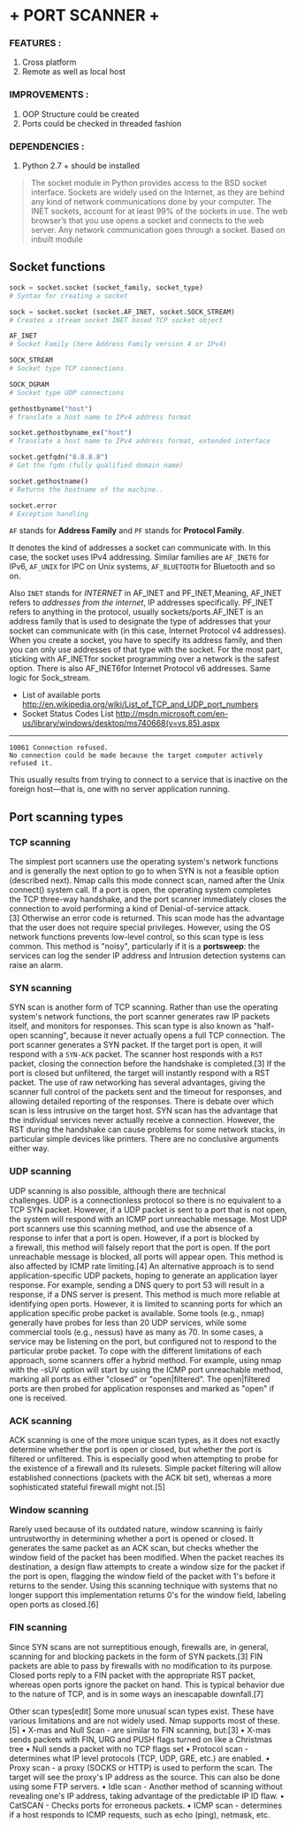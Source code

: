 # +	   PORT SCANNER 	 +

### FEATURES :
1. Cross platform
2. Remote as well as local host

### IMPROVEMENTS :
1. OOP Structure could be created
2. Ports could be checked in threaded fashion

### DEPENDENCIES :
1. Python 2.7 + should be installed


> The socket module in Python provides access to the BSD socket interface.
> Sockets are widely used on the Internet, as they are behind any kind of network communications done by your computer.
> The INET sockets, account for at least 99% of the sockets in use.
> The web browser’s that you use opens a socket and connects to the web server.
> Any network communication goes through a socket.
> Based on inbuilt module


## Socket functions

```python
sock = socket.socket (socket_family, socket_type)
# Syntax for creating a socket

sock = socket.socket (socket.AF_INET, socket.SOCK_STREAM)
# Creates a stream socket INET based TCP socket object

AF_INET
# Socket Family (here Address Family version 4 or IPv4)

SOCK_STREAM
# Socket type TCP connections

SOCK_DGRAM
# Socket type UDP connections

gethostbyname("host")
# Translate a host name to IPv4 address format

socket.gethostbyname_ex("host")
# Translate a host name to IPv4 address format, extended interface

socket.getfqdn("8.8.8.8")
# Get the fqdn (fully qualified domain name)

socket.gethostname()
# Returns the hostname of the machine..

socket.error
# Exception handling
```

`AF` stands for **Address Family** and `PF` stands for **Protocol Family**.

It denotes the kind of addresses a socket can communicate with. In this case, the socket uses IPv4 addressing. Similar families are `AF_INET6` for IPv6, `AF_UNIX` for IPC on Unix systems, `AF_BLUETOOTH` for Bluetooth and so on.

Also `INET` stands for *INTERNET* in AF_INET and PF_INET,Meaning, AF_INET refers to *addresses from the internet*, IP addresses specifically. PF_INET refers to anything in the protocol, usually sockets/ports.AF_INET is an address family that is used to designate the type of addresses that your socket can communicate with (in this case, Internet Protocol v4 addresses). When you create a socket, you have to specify its address family, and then you can only use addresses of that type with the socket. For the most part, sticking with AF_INETfor socket programming over a network is the safest option. There is also AF_INET6for Internet Protocol v6 addresses. Same logic for Sock_stream.

* List of available ports  http://en.wikipedia.org/wiki/List_of_TCP_and_UDP_port_numbers
* Socket Status Codes List http://msdn.microsoft.com/en-us/library/windows/desktop/ms740668(v=vs.85).aspx

---

```
10061 Connection refused.
No connection could be made because the target computer actively refused it.
```

This usually results from trying to connect to a service that is inactive on the foreign host—that is, one with no server application running.

## Port scanning types

### TCP scanning
The simplest port scanners use the operating system's network functions and is generally the next option to go to when SYN is not a feasible option (described next). Nmap calls this mode connect scan, named after the Unix connect() system call. If a port is open, the operating system completes the TCP three-way handshake, and the port scanner immediately closes the connection to avoid performing a kind of Denial-of-service attack.[3] Otherwise an error code is returned. This scan mode has the advantage that the user does not require special privileges. However, using the OS network functions prevents low-level control, so this scan type is less common. This method is "noisy", particularly if it is a **portsweep**: the services can log the sender IP address and Intrusion detection systems can raise an alarm.

### SYN scanning
SYN scan is another form of TCP scanning. Rather than use the operating system's network functions, the port scanner generates raw IP packets itself, and monitors for responses. This scan type is also known as "half-open scanning", because it never actually opens a full TCP connection. The port scanner generates a SYN packet. If the target port is open, it will respond with a `SYN-ACK` packet. The scanner host responds with a `RST` packet, closing the connection before the handshake is completed.[3] If the port is closed but unfiltered, the target will instantly respond with a RST packet.
The use of raw networking has several advantages, giving the scanner full control of the packets sent and the timeout for responses, and allowing detailed reporting of the responses. There is debate over which scan is less intrusive on the target host. SYN scan has the advantage that the individual services never actually receive a connection. However, the RST during the handshake can cause problems for some network stacks, in particular simple devices like printers. There are no conclusive arguments either way.

### UDP scanning
UDP scanning is also possible, although there are technical challenges. UDP is a connectionless protocol so there is no equivalent to a TCP SYN packet. However, if a UDP packet is sent to a port that is not open, the system will respond with an ICMP port unreachable message. Most UDP port scanners use this scanning method, and use the absence of a response to infer that a port is open. However, if a port is blocked by a firewall, this method will falsely report that the port is open. If the port unreachable message is blocked, all ports will appear open. This method is also affected by ICMP rate limiting.[4]
An alternative approach is to send application-specific UDP packets, hoping to generate an application layer response. For example, sending a DNS query to port 53 will result in a response, if a DNS server is present. This method is much more reliable at identifying open ports. However, it is limited to scanning ports for which an application specific probe packet is available. Some tools (e.g., nmap) generally have probes for less than 20 UDP services, while some commercial tools (e.g., nessus) have as many as 70. In some cases, a service may be listening on the port, but configured not to respond to the particular probe packet.
To cope with the different limitations of each approach, some scanners offer a hybrid method. For example, using nmap with the -sUV option will start by using the ICMP port unreachable method, marking all ports as either "closed" or "open|filtered". The open|filtered ports are then probed for application responses and marked as "open" if one is received.

### ACK scanning
ACK scanning is one of the more unique scan types, as it does not exactly determine whether the port is open or closed, but whether the port is filtered or unfiltered. This is especially good when attempting to probe for the existence of a firewall and its rulesets. Simple packet filtering will allow established connections (packets with the ACK bit set), whereas a more sophisticated stateful firewall might not.[5]

### Window scanning
Rarely used because of its outdated nature, window scanning is fairly untrustworthy in determining whether a port is opened or closed. It generates the same packet as an ACK scan, but checks whether the window field of the packet has been modified. When the packet reaches its destination, a design flaw attempts to create a window size for the packet if the port is open, flagging the window field of the packet with 1's before it returns to the sender. Using this scanning technique with systems that no longer support this implementation returns 0's for the window field, labeling open ports as closed.[6]

### FIN scanning
Since SYN scans are not surreptitious enough, firewalls are, in general, scanning for and blocking packets in the form of SYN packets.[3] FIN packets are able to pass by firewalls with no modification to its purpose. Closed ports reply to a FIN packet with the appropriate RST packet, whereas open ports ignore the packet on hand. This is typical behavior due to the nature of TCP, and is in some ways an inescapable downfall.[7]

Other scan types[edit]
Some more unusual scan types exist. These have various limitations and are not widely used. Nmap supports most of these.[5]
• X-mas and Null Scan - are similar to FIN scanning, but:[3]
• X-mas sends packets with FIN, URG and PUSH flags turned on like a Christmas tree
• Null sends a packet with no TCP flags set
• Protocol scan - determines what IP level protocols (TCP, UDP, GRE, etc.) are enabled.
• Proxy scan - a proxy (SOCKS or HTTP) is used to perform the scan. The target will see the proxy's IP address as the source. This can also be done using some FTP servers.
• Idle scan - Another method of scanning without revealing one's IP address, taking advantage of the predictable IP ID flaw.
• CatSCAN - Checks ports for erroneous packets.
• ICMP scan - determines if a host responds to ICMP requests, such as echo (ping), netmask, etc.